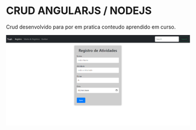 # CRUD ANGULARJS / NODEJS
Crud desenvolvido para por em pratica conteudo aprendido em curso.

![Captura de tela](images/captura.png)
